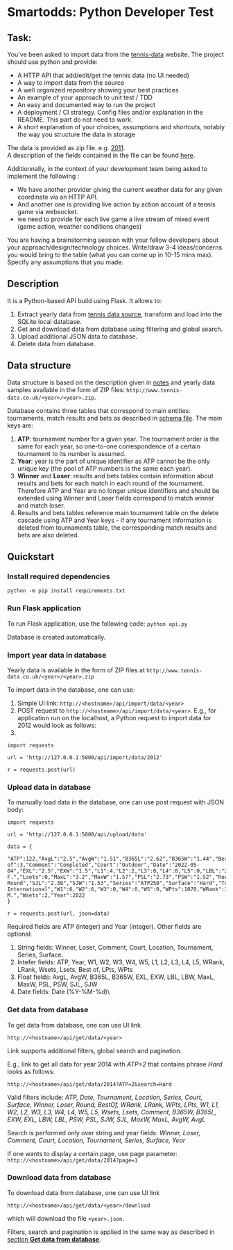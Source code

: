 # Smartodds: Python Developer Test

## Task:
You've been asked to import data from the [tennis-data](http://tennis-data.co.uk) website. The project should use python and provide:
* A HTTP API that add/edit/get the tennis data (no UI needed)
* A way to import data from the source
* A well organized repository showing your best practices
* An example of your approach to unit test / TDD
* An easy and documented way to run the project
* A deployment / CI strategy. Config files and/or explanation in the README. This part do not need to work.
* A short explanation of your choices, assumptions and shortcuts, notably the way you structure the data in storage

The data is provided as zip file. e.g. [2011](http://tennis-data.co.uk/2011/2011.zip).  
A description of the fields contained in the file can be found [here](http://www.tennis-data.co.uk/notes.txt).


Additionnally, in the context of your development team being asked to implement the following :
* We have another provider giving the current weather data for any given coordinate via an HTTP API.
* And another one is providing live action by action account of a tennis game via websocket.
* we need to provide for each live game a live stream of mixed event (game action, weather conditions changes)

You are having a brainstorming session with your fellow developers about your approach/design/technology choices. Write/draw 3-4 ideas/concerns you would bring to the table (what you can come up in 10-15 mins max). Specify any assumptions that you made. 

## Description

It is a Python-based API build using Flask. It allows to:
1. Extract yearly data from [tennis data source](http://tennis-data.co.uk/), transform and load into the SQLite local database. 
2. Get and download data from database using filtering and global search.
3. Upload additional JSON data to database.
4. Delete data from database.

## Data structure 

Data structure is based on the description given in [notes](http://www.tennis-data.co.uk/notes.txt) and yearly data samples available in the form of ZIP files: `http://www.tennis-data.co.uk/<year>/<year>.zip`.

Database contains three tables that correspond to main entities: tournaments, match results and bets as described in [schema file](data/db/db_table_schemas.json).
The main keys are:
1. **ATP**: tournament number for a given year. The tournament order is the same for each year, so one-to-one correspondence of a certain tournament to its number is assumed.
2. **Year**: year is the part of unique identifier as ATP cannot be the only unique key (the pool of ATP numbers is the same each year). 
3. **Winner** and **Loser**: results and bets tables contain information about results and bets for each match in each round of the tournament. Therefore ATP and Year are no longer unique identifiers and should be extended using Winner and Loser fields correspond to match winner and match loser.
4. Results and bets tables reference main tournament table on the delete cascade using ATP and Year keys - if any tournament information is deleted from tournaments table, the corresponding match results and bets are also deleted.

## Quickstart

### Install required dependencies

`python -m pip install requirements.txt`

### Run Flask application

To run Flask application, use the following code:
`python api.py `

Database is created automatically.

### Import year data in database

Yearly data is available in the form of ZIP files at 
`http://www.tennis-data.co.uk/<year>/<year>.zip`

To import data in the database, one can use:
1. Simple UI link: `http://<hostname>/api/import/data/<year>`
2. POST request to `http://<hostname>/api/import/data/<year>`. E.g., for application run on the localhost, a Python request to import data for 2012 would look as follows:
3. 
```
import requests

url = 'http://127.0.0.1:5000/api/import/data/2012'

r = requests.post(url)
```

### Upload data in database

To manually load data in the database, one can use post request with JSON body:

```
import requests

url = 'http://127.0.0.1:5000/api/upload/data'

data = {
    "ATP":122,"AvgL":"2.5","AvgW":"1.51","B365L":"2.62","B365W":"1.44","Best of":3,"Comment":"Completed","Court":"Outdoor","Date":"2022-05-04","EXL":"2.5","EXW":"1.5","L1":4,"L2":2,"L3":0,"L4":0,"L5":0,"LBL":"2.25","LBW":"1.57","LPts":1215,"LRank":28,"Location":"Brisbane","Loser":"Mayer F.","Lsets":0,"MaxL":"3.2","MaxW":"1.57","PSL":"2.73","PSW":"1.52","Round":"2nd Round","SJL":"2.38","SJW":"1.53","Series":"ATP250","Surface":"Hard","Tournament":"Brisbane International","W1":6,"W2":6,"W3":0,"W4":0,"W5":0,"WPts":1070,"WRank":36,"Winner":"Pffeifer M.","Wsets":2,"Year":2022
}

r = requests.post(url, json=data)
```

Required fields are ATP (integer) and Year (integer). Other fields are optional:
1. String fields: Winner, Loser, Comment, Court, Location, Tournament, Series, Surface.
2. Intefer fields: ATP, Year, W1, W2, W3, W4, W5, L1, L2, L3, L4, L5, WRank, LRank, Wsets, Lsets, Best of, LPts, WPts
3. Float fields: AvgL, AvgW, B365L, B365W, EXL, EXW, LBL, LBW, MaxL, MaxW, PSL, PSW, SJL, SJW
4. Date fields: Date (%Y-%M-%d)\

### Get data from database

To get data from database, one can use UI link

`http://<hostname>/api/get/data/<year>`

Link supports additional filters, global search and pagination. 

E.g., link to get all data for year 2014 with *ATP=2* that contains phrase *Hard* looks as follows:

`http://<hostname>/api/get/data/2014?ATP=2&search=Hard`

Valid filters include: *ATP, Date, Tournament, Location, Series, Court, Surface, Winner, Loser, Round, BestOf, WRank, LRank, WPts, LPts,  W1, L1, W2, L2,  W3, L3, W4, L4, W5, L5, Wsets, Lsets,  Comment, B365W, B365L, EXW, EXL,  LBW, LBL, PSW, PSL,  SJW, SJL, MaxW, MaxL, AvgW, AvgL*

Search is performed only over string and year fields: *Winner, Loser, Comment, Court, Location, Tournament, Series, Surface, Year*

If one wants to display a certain page, use page parameter:
`http://<hostname>/api/get/data/2014?page=1`

### Download data from database

To download data from database, one can use UI link

`http://<hostname>/api/get/data/<year>/download`

which will download the file `<year>.json`.

Filters, search and pagination is applied in the same way as described in [section **Get data from database**](#get-data-from-database).







